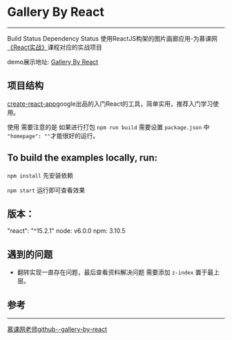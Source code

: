 # Gallery By React
---

Build Status Dependency Status
使用ReactJS构架的图片画廊应用-为慕课网[《React实战》](http://www.imooc.com/view/507)课程对应的实战项目

demo展示地址: [Gallery By React](https://www.cwcoder.top/gallery/index.html)

## 项目结构
[create-react-app](https://github.com/facebookincubator/create-react-app)google出品的入门React的工具，简单实用，推荐入门学习使用。

使用 需要注意的是 如果进行打包 `npm run build` 需要设置 `package.json` 中 ` "homepage": ""`才能很好的运行。


## To build the examples locally, run:
`npm install` 先安装依赖

`npm start` 运行即可查看效果


## 版本：
"react": "^15.2.1"  node: v6.0.0 npm: 3.10.5


## 遇到的问题

* 翻转实现一直存在问题，最后查看资料解决问题 需要添加 `z-index` 置于最上层。


## 参考
---
[慕课网老师github--gallery-by-react](https://github.com/materliu/gallery-by-react)
